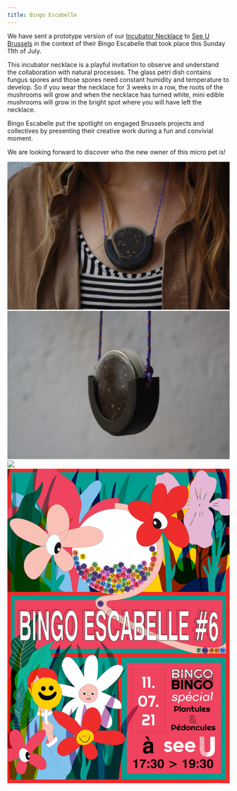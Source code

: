 ```yaml
---
title: Bingo Escabelle
---
```


We have sent a prototype version of our [Incubator Necklace](https://domingoclub.com/incubator-necklace.html) to [See U Brussels](https://www.see-u.brussels/) in the context of their Bingo Escabelle that took place this Sunday 11th of July.

This incubator necklace is a playful invitation to observe and understand the collaboration with natural processes. The glass petri dish contains fungus spores and those spores need constant humidity and temperature to develop. So if you wear the necklace for 3 weeks in a row, the roots of the mushrooms will grow and when the necklace has turned white, mini edible mushrooms will grow in the bright spot where you will have left the necklace.

Bingo Escabelle put the spotlight on engaged Brussels projects and collectives by presenting their creative work during a fun and convivial moment.

We are looking forward to discover who the new owner of this micro pet is!

![](body-incub01.JPG)
![](body-incub03.JPG)
![](body-incub-packed.JPG)
![](bingo-escabelle.jpg)
